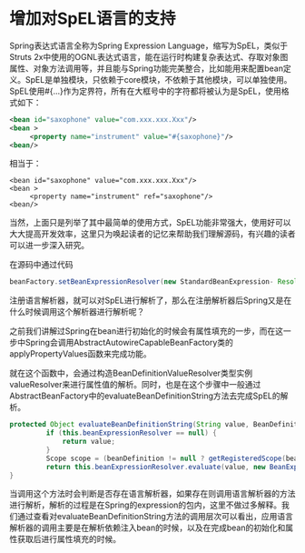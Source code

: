 # 增加对SpEL语言的支持

Spring表达式语言全称为Spring Expression Language，缩写为SpEL，类似于Struts 2x中使用的OGNL表达式语言，能在运行时构建复杂表达式、存取对象图属性、对象方法调用等，并且能与Spring功能完美整合，比如能用来配置bean定义。SpEL是单独模块，只依赖于core模块，不依赖于其他模块，可以单独使用。
SpEL使用#{…}作为定界符，所有在大框号中的字符都将被认为是SpEL，使用格式如下：

```xml
<bean id="saxophone" value="com.xxx.xxx.Xxx"/>  
<bean >  
     <property name="instrument" value="#{saxophone}"/>  
<bean/>
```


相当于：

```
<bean id="saxophone" value="com.xxx.xxx.Xxx"/>  
<bean >  
     <property name="instrument" ref="saxophone"/>  
<bean/>
```

当然，上面只是列举了其中最简单的使用方式，SpEL功能非常强大，使用好可以大大提高开发效率，这里只为唤起读者的记忆来帮助我们理解源码，有兴趣的读者可以进一步深入研究。

在源码中通过代码

```java
beanFactory.setBeanExpressionResolver(new StandardBeanExpression- Resolver())
```

注册语言解析器，就可以对SpEL进行解析了，那么在注册解析器后Spring又是在什么时候调用这个解析器进行解析呢？

之前我们讲解过Spring在bean进行初始化的时候会有属性填充的一步，而在这一步中Spring会调用AbstractAutowireCapableBeanFactory类的applyPropertyValues函数来完成功能。

就在这个函数中，会通过构造BeanDefinitionValueResolver类型实例valueResolver来进行属性值的解析。同时，也是在这个步骤中一般通过AbstractBeanFactory中的evaluateBeanDefinitionString方法去完成SpEL的解析。

```java
protected Object evaluateBeanDefinitionString(String value, BeanDefinition beanDefinition) {
         if (this.beanExpressionResolver == null) {
             return value;
         }
         Scope scope = (beanDefinition != null ? getRegisteredScope(beanDefinition.getScope()) : null);
         return this.beanExpressionResolver.evaluate(value, new BeanExpressionContext(this, scope));
}
```

当调用这个方法时会判断是否存在语言解析器，如果存在则调用语言解析器的方法进行解析，解析的过程是在Spring的expression的包内，这里不做过多解释。我们通过查看对evaluateBeanDefinitionString方法的调用层次可以看出，应用语言解析器的调用主要是在解析依赖注入bean的时候，以及在完成bean的初始化和属性获取后进行属性填充的时候。